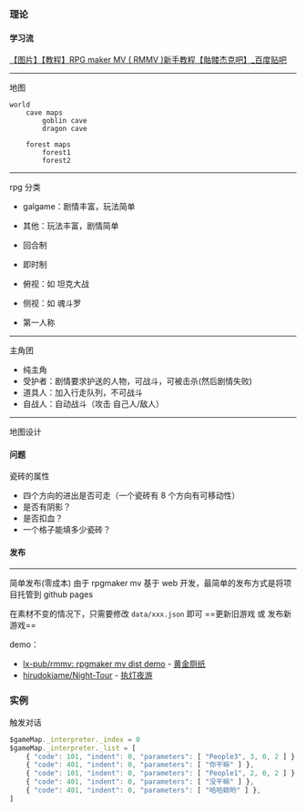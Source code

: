 

### 理论

#### 学习流

[【图片】【教程】RPG maker MV ( RMMV )新手教程【骷髅杰克吧】_百度贴吧](https://tieba.baidu.com/p/6424654927)

---
地图


```
world
	cave maps
		goblin cave
		dragon cave
		
	forest maps
		forest1
		forest2
```

---
rpg 分类

- galgame：剧情丰富，玩法简单
- 其他：玩法丰富，剧情简单

- 回合制
- 即时制

- 俯视：如 坦克大战
- 侧视：如 魂斗罗
- 第一人称

---
主角团
- 纯主角
- 受护者：剧情要求护送的人物，可战斗，可被击杀(然后剧情失败)
- 道具人：加入行走队列，不可战斗
- 自战人：自动战斗（攻击 自己人/敌人） 

---
地图设计







#### 问题

瓷砖的属性
- 四个方向的进出是否可走（一个瓷砖有 8 个方向有可移动性）
- 是否有阴影？
- 是否扣血？
- 一个格子能填多少瓷砖？


#### 发布


---
简单发布(零成本)
由于 rpgmaker mv 基于 web 开发，最简单的发布方式是将项目托管到 github pages

在素材不变的情况下，只需要修改 `data/xxx.json` 即可 ==更新旧游戏 或 发布新游戏==


demo：
- [lx-pub/rmmv: rpgmaker mv dist demo](https://github.com/lx-pub/rmmv) - [黄金厕纸](https://lx-pub.github.io/rmmv/)
- [hirudokiame/Night-Tour](https://github.com/hirudokiame/Night-Tour) - [执灯夜游](https://hirudokiame.github.io/Night-Tour/)



### 实例

触发对话
```js
$gameMap._interpreter._index = 0
$gameMap._interpreter._list = [
	{ "code": 101, "indent": 0, "parameters": [ "People3", 3, 0, 2 ] },
	{ "code": 401, "indent": 0, "parameters": [ "你干嘛" ] },
	{ "code": 101, "indent": 0, "parameters": [ "People1", 2, 0, 2 ] },
	{ "code": 401, "indent": 0, "parameters": [ "没干嘛" ] },
	{ "code": 401, "indent": 0, "parameters": [ "哈哈欸哟" ] },
]
```


